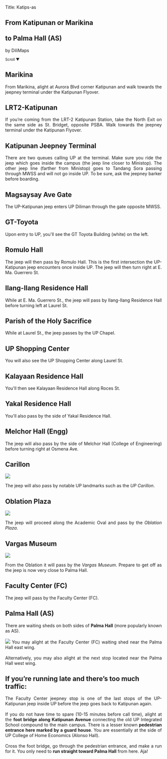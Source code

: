 Title: Katips-as

 <section id='cover' class='cover active'>
    <h1>From Katipunan or Marikina <br><br>to Palma Hall (AS)</h1>
    <p>by DiliMaps</p>
    <small class='scroll'>Scroll ▼</small>
  </section>

<section id='marikina'>
<h2>Marikina</h2>
<p align='justify'>From Marikina, alight at Aurora Blvd corner Katipunan and walk towards the jeepney terminal under the Katipunan Flyover.
</p>
</section>

<section id='lrt2'>
<h2>LRT2-Katipunan</h2>
<p align='justify'>If you’re coming from the LRT-2 Katipunan Station, take the North Exit on the same side as St. Bridget, opposite PSBA. Walk towards the jeepney terminal under the Katipunan Flyover.
</p>
</section>

<section id='katips'>
<h2>Katipunan Jeepney Terminal</h2>
<p align='justify'>There are two queues calling UP at the terminal. Make sure you ride the jeep which goes inside the campus (the jeep line closer to Ministop). The other jeep line (farther from Ministop) goes to Tandang Sora passing through MWSS and will not go inside UP. To be sure, ask the jeepney barker before boarding.
</p>
</section>

<section id='magsaysay-gate'>
<h2>Magsaysay Ave Gate</h2>
<p align='justify'>The UP-Katipunan jeep enters UP Diliman through the gate opposite MWSS.
</p>
</section>

<section id='gt-toyota'>
<h2>GT-Toyota</h2>
<p align='justify'>Upon entry to UP, you'll see the GT Toyota Building (white) on the left.
</p>
</section>

<section id='romulo'>
<h2>Romulo Hall</h2>
<p align='justify'>The jeep will then pass by Romulo Hall. This is the first intersection the UP-Katipunan jeep encounters once inside UP. The jeep will then turn right at E. Ma. Guerrero St.
</p>
</section>

<section id='ilangilang'>
<h2>Ilang-Ilang Residence Hall</h2>
<p align='justify'> While at E. Ma. Guerrero St., the jeep will pass by Ilang-Ilang Residence Hall before turning left at Laurel St.
</p>
</section>

<section id='chapel'>
<h2>Parish of the Holy Sacrifice</h2>
<p align='justify'>While at Laurel St., the jeep passes by the UP Chapel.
</p>
</section>

<section id='sc'>
<h2>UP Shopping Center</h2>
<p align='justify'> You will also see the UP Shopping Center along Laurel St.
</section>

<section id='kalay'>
<h2>Kalayaan Residence Hall</h2>
<p align='justify'> You'll then see Kalayaan Residence Hall along Roces St. </p>
</section>

<section id='yakal'>
<h2>Yakal Residence Hall</h2>
<p align='justify'> You'll also pass by the side of Yakal Residence Hall. </p>
</section>

<section id='engg'>
<h2>Melchor Hall (Engg)</h2>
<p align='justify'> The jeep will also pass by the side of Melchor Hall (College of Engineering) before turning right at Osmena Ave.</p>
</section>

<section id='carillon'>
<h2>Carillon</h2>
<img src='https://lh5.googleusercontent.com/0vpmOU67QTBC64g9qIDGbJIGD6xfGpUw8bAUJqo4rbH2cywfa6zbBzHQeFJQLhWYwXZ1xscBPi2XNYDN4xwtJhAsQDuwLHThYXuLsa6v7CEgOAhp--7UwPnR'>
<p>The jeep will also pass by notable UP landmarks such as the <i>UP Carillon</i>.</p>
</section>

<section id='oble'>
<h2>Oblation Plaza</h2>
<img src='https://lh5.googleusercontent.com/Yz5J2JH1WOC3rDIvLnC-0kHeuK0F7Q8I7KXhRWGsx79Ev4f_xbZFySb49DLnGdWV-52yjPxcneu3kx2XpNdRy_e7hNYH-41eLrYwb7Q5HBn8saCd2RuffH4d'>
<p align='justify'>The jeep will proceed along the Academic Oval and pass by the <i>Oblation Plaza</i>.</p>
</section>
    
<section id='vargas'>
<h2>Vargas Museum</h2>
<img src='https://lh3.googleusercontent.com/RR2Zn75jAHCg1n62J32i_zhJ4aNVA8x38bhClXbHk3_okI5LXiN04pqO_lCGve3agAQhDhSiBQQCibffDNJO4nnulKvz1AvCwBeqDcqrbZpHJ1ODzl-RpzbY'>
<p align='justify'>From the Oblation it will pass by the <i>Vargas Museum</i>. Prepare to get off as the jeep is now very close to Palma Hall.</p>
</section>
  
<section id='fc'>
<h2>Faculty Center (FC)</h2>
<p align='justify'> The jeep will pass by the Faculty Center (FC). </p>
</section>

<section id='as'>
<h2>Palma Hall (AS)</h2>
<p align='justify'>There are waiting sheds on both sides of <b>Palma Hall</b> (more popularly known as AS).
    <br><br>
    <img src='https://lh5.googleusercontent.com/zt-dHhJpAJdgGrfahgxMVVdFNb54pZ7lCsMBVmd7EE-4RF2FclJp9CrPLBqf8XFiHR5wJL2c3vb2KJCTO0OXPtxdag-mr1HDmpMybk3f_7VekM1zHuA_qRi8'>
    You may alight at the Faculty Center (FC) waiting shed near the Palma Hall east wing.
    <br><br>
    Alternatively, you may also alight at the next stop located near the Palma Hall west wing.</p>
  </section>

<section id='che'>
<h2>If you’re running late and there’s too much traffic:</h2>
<p align="justify">The Faculty Center jeepney stop is one of the last stops of the UP-Katipunan jeep inside UP before the jeep goes back to Katipunan again.
    <br><br>
    If you do not have time to spare (10-15 minutes before call time), alight at the <b>foot bridge along Katipunan Avenue</b> connecting the old UP Integrated School compound to the main campus. There is a lesser known <b>pedestrian entrance here marked by a guard house</b>. You are essentially at the side of UP College of Home Economics (Alonso Hall).
    <br><br>
    Cross the foot bridge, go through the pedestrian entrance, and make a run for it. You only need to <b>run straight toward Palma Hall</b> from here. Aja!</p>
  </section>
